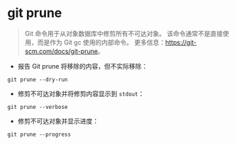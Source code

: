 # git prune

> Git 命令用于从对象数据库中修剪所有不可达对象。
> 该命令通常不是直接使用，而是作为 Git gc 使用的内部命令。
> 更多信息：<https://git-scm.com/docs/git-prune>。

- 报告 Git prune 将移除的内容，但不实际移除：

`git prune --dry-run`

- 修剪不可达对象并将修剪内容显示到 `stdout`：

`git prune --verbose`

- 修剪不可达对象并显示进度：

`git prune --progress`